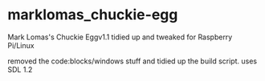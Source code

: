 # marklomas_chuckie-egg
Mark Lomas's Chuckie Eggv1.1 tidied up and tweaked for Raspberry Pi/Linux

removed the code:blocks/windows stuff and tidied up the build script.
uses SDL 1.2
